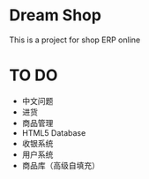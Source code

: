 # Dream Shop

This is a project for shop ERP online

# TO DO

* 中文问题
* 进货
* 商品管理
* HTML5 Database
* 收银系统
* 用户系统
* 商品库（高级自填充）